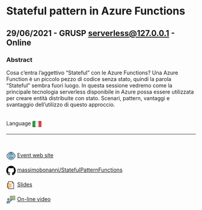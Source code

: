 # Stateful pattern in Azure Functions
## 29/06/2021 - GRUSP serverless@127.0.0.1 - Online
### Abstract
Cosa c’entra l’aggettivo “Stateful” con le Azure Functions? Una Azure Function è un piccolo pezzo di codice senza stato, quindi la parola “Stateful” sembra fuori luogo. In questa sessione vedremo come la principale tecnologia serverless disponibile in Azure possa essere utilizzata per creare entità distribuite con stato. Scenari, pattern, vantaggi e svantaggio dell’utilizzo di questo approccio.

<br/>
Language <img width="25" src="https://raw.githubusercontent.com/massimobonanni/massimobonanni/master/images/flagitaly.svg" style="vertical-align:middle">

<br/>

---

<br/>
<p>
<img width="25" src="https://raw.githubusercontent.com/massimobonanni/massimobonanni/master/images/eventwebsite.svg" style="vertical-align:middle"> 
<a href="https://www.grusp.org/localhost/serverless-2021/">Event web site</a>
</p>

<p>
<img width="25" src="https://raw.githubusercontent.com/massimobonanni/massimobonanni/master/images/github.svg" style="vertical-align:middle"> 
<a href="https://github.com/massimobonanni/StatefulPatternFunctions" target="_blank">massimobonanni/StatefulPatternFunctions</a>
</p>

<p>
<img width="25" src="https://raw.githubusercontent.com/massimobonanni/massimobonanni/master/images/slides.svg" style="vertical-align:middle"> 
<a href="https://www.slideshare.net/massimobonanni/stateful-pattern-con-azure-functions">Slides</a>
</p>

<p>
<img width="25" src="https://raw.githubusercontent.com/massimobonanni/massimobonanni/master/images/video.svg" style="vertical-align:middle"> 
<a href="https://youtu.be/RzIaXmEPnNU?t=3228" target="_blank">On-line video</a>
</p> 